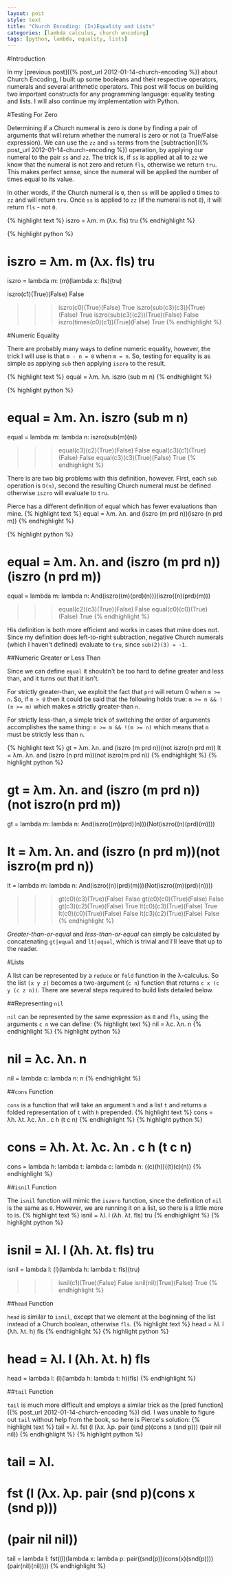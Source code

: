 ```yaml
---
layout: post
style: text
title: "Church Encoding: (In)Equality and Lists"
categories: [lambda calculus, church encoding]
tags: [python, lambda, equality, lists]
---
```


#Introduction

In my
[previous post]({% post_url 2012-01-14-church-encoding %})
about Church Encoding, I built up
some booleans and their respective operators, numerals and several arithmetic
operators. This post will focus on building two important constructs for any
programming language: equality testing and lists. I will also
continue my implementation with Python.

#Testing For Zero

Determining if a Church numeral is zero is done by finding a pair of arguments
that will return whether the numeral is zero or not (a True/False expression).
We can use the `zz` and `ss` terms from the
[subtraction]({% post_url 2012-01-14-church-encoding %})
operation, by applying our numeral to the
pair `ss` and `zz`. The trick is, if `ss` is applied at all to `zz` we know that
the numeral is not zero and return `fls`, otherwise we return `tru`. This makes
perfect sense, since the numeral will be applied the number of times equal to
its value.

In other words,
if the Church numeral is `0`, then `ss` will be applied `0` times to `zz` and
will return `tru`. Once `ss` is applied to `zz` (if the numeral is not `0`), it
will return `fls` - not `0`.

{% highlight text %}
iszro = λm. m (λx. fls) tru
{% endhighlight %}

{% highlight python %}
# iszro = λm. m (λx. fls) tru
iszro = lambda m: (m)(lambda x: fls)(tru)

iszro(c1)(True)(False)
False
>>> iszro(c0)(True)(False)
True
>>> iszro(sub(c3)(c3))(True)(False)
True
>>> iszro(sub(c3)(c2))(True)(False)
False
>>> iszro(times(c0)(c1))(True)(False)
True
{% endhighlight %}

#Numeric Equality

There are probably many ways to define numeric equality, however, the trick I
will use is that `m - n = 0` when `m = n`. So, testing for equality is as simple
as applying `sub` then applying `iszro` to the result.

{% highlight text %}
equal = λm. λn. iszro (sub m n)
{% endhighlight %}

{% highlight python %}
# equal = λm. λn. iszro (sub m n)
equal = lambda m: lambda n: iszro(sub(m)(n))

>>> equal(c3)(c2)(True)(False)
False
>>> equal(c3)(c1)(True)(False)
False
>>> equal(c3)(c3)(True)(False)
True
{% endhighlight %}

There is are two big problems with this definition, however. First, each `sub`
operation is `O(n)`, second the resulting Church numeral must be defined
otherwise `iszro` will evaluate to `tru`.

Pierce has a different definition of equal which has fewer evaluations than
mine. 
{% highlight text %}
equal = λm. λn. and (iszro (m prd n))(iszro (n prd m))
{% endhighlight %}

{% highlight python %}
# equal = λm. λn. and (iszro (m prd n))(iszro (n prd m))
equal = lambda m: lambda n: And(iszro((m)(prd)(n)))(iszro((n)(prd)(m)))

>>> equal(c2)(c3)(True)(False)
False
>>> equal(c0)(c0)(True)(False)
True
{% endhighlight %}

His definition is both more efficient and works in cases that mine does not.
Since my definition does left-to-right subtraction, negative Church numerals
(which I haven't defined) evaluate to `tru`, since `sub(2)(3) = -1`.

##Numeric Greater or Less Than

Since we can define `equal` it shouldn't be too hard to define greater and less
than, and it turns out that it isn't.

For strictly greater-than, we exploit the fact that `prd` will return 0 when
`m >= n`.  So, if `m > 0` then it could be said that the following holds true:
`m >= n && !(n >= m)` which makes `m` strictly greater-than `n`.

For strictly less-than, a simple trick of switching the order of arguments
accomplishes the same thing: `n >= m && !(m >= n)` which means that `m` must be
strictly less than `n`.

{% highlight text %}
gt = λm. λn. and (iszro (m prd n))(not iszro(n prd m))
lt = λm. λn. and (iszro (n prd m))(not iszro(m prd n))
{% endhighlight %}
{% highlight python %}
# gt = λm. λn. and (iszro (m prd n))(not iszro(n prd m))
gt = lambda m: lambda n: And(iszro((m)(prd)(n)))(Not(iszro((n)(prd)(m))))
# lt = λm. λn. and (iszro (n prd m))(not iszro(m prd n))
lt = lambda m: lambda n: And(iszro((n)(prd)(m)))(Not(iszro((m)(prd)(n))))

>>> gt(c0)(c3)(True)(False)
False
>>> gt(c0)(c0)(True)(False)
False
>>> gt(c3)(c2)(True)(False)
True
>>> lt(c0)(c3)(True)(False)
True
>>> lt(c0)(c0)(True)(False)
False
>>> lt(c3)(c2)(True)(False)
False
{% endhighlight %}

*Greater-than-or-equal* and *less-than-or-equal* can simply be calculated by
concatenating `gt|equal` and `lt|equal`, which is trivial and I'll leave that up
to the reader.

#Lists

A list can be represented by a `reduce` or `fold` function in the λ-calculus. So
the list `[x y z]` becomes a two-argument (`c n`) function that returns `c x (c
y (c z n))`. There are several steps required to build lists detailed below.

##Representing `nil`

`nil` can be represented by the same expression as `0` and `fls`, using the
arguments `c n` we can define:
{% highlight text %}
nil = λc. λn. n
{% endhighlight %}
{% highlight python %}
# nil = λc. λn. n
nil = lambda c: lambda n: n
{% endhighlight %}

##`cons` Function

`cons` is a function that will take an argument `h` and a list `t` and returns a
folded representation of `t` with `h` prepended.
{% highlight text %}
cons = λh. λt. λc. λn . c h (t c n)
{% endhighlight %}
{% highlight python %}
# cons = λh. λt. λc. λn . c h (t c n)
cons = lambda h: lambda t: lambda c: lambda n: ((c)(h))((t)(c)(n))
{% endhighlight %}

##`isnil` Function

The `isnil` function will mimic the `iszero` function, since the definition of
`nil` is the same as `0`. However, we are running it on a list, so there is a
little more to is.
{% highlight text %}
isnil = λl. l (λh. λt. fls) tru
{% endhighlight %}
{% highlight python %}
# isnil = λl. l (λh. λt. fls) tru
isnil = lambda l: (l)(lambda h: lambda t: fls)(tru)

>>> isnil(c1)(True)(False)
False
>>> isnil(nil)(True)(False)
True
{% endhighlight %}

##`head` Function

`head` is similar to `isnil`, except that we element at the beginning of the
list instead of a Church boolean, otherwise `fls`.
{% highlight text %}
head = λl. l (λh. λt.  h) fls
{% endhighlight %}
{% highlight python %}
# head = λl. l (λh. λt.  h) fls
head = lambda l: (l)(lambda h: lambda t: h)(fls)
{% endhighlight %}

##`tail` Function

`tail` is much more difficult and employs a similar trick as the
[pred function]({% post_url 2012-01-14-church-encoding %})
did. I was unable to figure out `tail` without help from the book, so here is
Pierce's solution:
{% highlight text %}
tail = λl.
         fst (l (λx. λp. pair (snd p)(cons x (snd p)))
                (pair nil nil))
{% endhighlight %}
{% highlight python %}
# tail = λl.
#          fst (l (λx. λp. pair (snd p)(cons x (snd p)))
#                 (pair nil nil))
tail = lambda l: fst((l)(lambda x: lambda p: pair((snd(p))(cons(x)(snd(p))))(pair(nil)(nil))))
{% endhighlight %}
